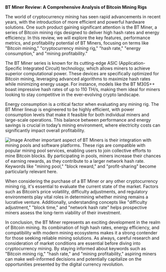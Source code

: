 **BT Miner Review: A Comprehensive Analysis of Bitcoin Mining Rigs**

The world of cryptocurrency mining has seen rapid advancements in recent years, with the introduction of more efficient and powerful hardware solutions. One such product gaining significant attention is the BT Miner, a series of Bitcoin mining rigs designed to deliver high hash rates and energy efficiency. In this review, we will explore the key features, performance metrics, and profitability potential of BT Miners, focusing on terms like "Bitcoin mining," "cryptocurrency mining rig," "hash rate," "energy consumption," and "mining profitability."

The BT Miner series is known for its cutting-edge ASIC (Application-Specific Integrated Circuit) technology, which allows miners to achieve superior computational power. These devices are specifically optimized for Bitcoin mining, leveraging advanced algorithms to maximize hash rates while minimizing energy usage. For instance, models like the BT M30S++ boast impressive hash rates of up to 110 TH/s, making them ideal for miners looking to stay competitive in the ever-evolving crypto landscape.

Energy consumption is a critical factor when evaluating any mining rig. The BT Miner lineup is engineered to be highly efficient, with power consumption levels that make it feasible for both individual miners and large-scale operations. This balance between performance and energy savings is crucial in today’s mining environment, where electricity costs can significantly impact overall profitability.


![Image](https://github.com/user-attachments/assets/31692037-0104-4703-abd1-696b6a7dd41b)
Another important aspect of BT Miners is their integration with mining pools and software platforms. These rigs are compatible with popular mining pool services, enabling users to join collective efforts to mine Bitcoin blocks. By participating in pools, miners increase their chances of earning rewards, as they contribute to a larger network hash rate. Keywords like "mining pool," "block reward," and "profit-sharing" become particularly relevant here.

When considering the purchase of a BT Miner or any other cryptocurrency mining rig, it's essential to evaluate the current state of the market. Factors such as Bitcoin’s price volatility, difficulty adjustments, and regulatory environments play vital roles in determining whether mining remains a lucrative venture. Additionally, understanding concepts like "difficulty adjustment," "block time," and "network hash rate" helps prospective miners assess the long-term viability of their investment.

In conclusion, the BT Miner represents an exciting development in the realm of Bitcoin mining. Its combination of high hash rates, energy efficiency, and compatibility with modern mining ecosystems makes it a strong contender for those seeking reliable mining solutions. As always, careful research and consideration of market conditions are essential before diving into cryptocurrency mining. By staying informed about keywords such as "Bitcoin mining rig," "hash rate," and "mining profitability," aspiring miners can make well-informed decisions and potentially capitalize on the opportunities presented by the digital currency revolution.